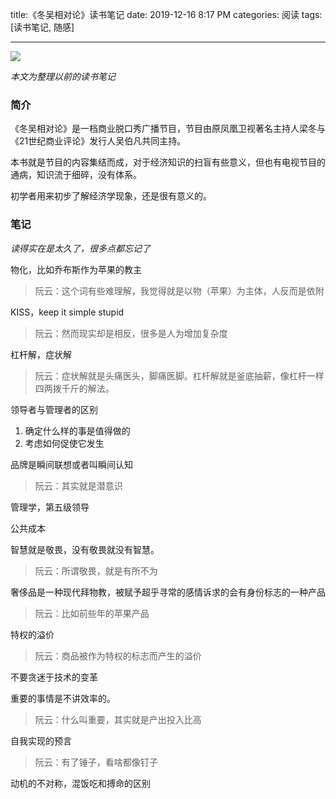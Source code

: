 title:《冬吴相对论》读书笔记
date: 2019-12-16 8:17 PM
categories: 阅读
tags: [读书笔记, 随感]

----

![](http://image.runjf.com/mweb/2019-12-16-15765097203009.jpg)

*本文为整理以前的读书笔记*


### 简介
《冬吴相对论》是一档商业脱口秀广播节目，节目由原凤凰卫视著名主持人梁冬与《21世纪商业评论》发行人吴伯凡共同主持。

本书就是节目的内容集结而成，对于经济知识的扫盲有些意义，但也有电视节目的通病，知识流于细碎，没有体系。

初学者用来初步了解经济学现象，还是很有意义的。



### 笔记
*读得实在是太久了，很多点都忘记了*

物化，比如乔布斯作为苹果的教主
> 阮云：这个词有些难理解，我觉得就是以物（苹果）为主体，人反而是依附 

KISS，keep it simple stupid
> 阮云：然而现实却是相反，很多是人为增加复杂度

杠杆解，症状解
> 阮云：症状解就是头痛医头，脚痛医脚。杠杆解就是釜底抽薪，像杠杆一样四两拨千斤的解法。

领导者与管理者的区别
1. 确定什么样的事是值得做的
2. 考虑如何促使它发生

品牌是瞬间联想或者叫瞬间认知
> 阮云：其实就是潜意识

管理学，第五级领导

公共成本

智慧就是敬畏，没有敬畏就没有智慧。
> 阮云：所谓敬畏，就是有所不为

奢侈品是一种现代拜物教，被赋予超乎寻常的感情诉求的会有身份标志的一种产品
> 阮云：比如前些年的苹果产品

特权的溢价
> 阮云：商品被作为特权的标志而产生的溢价

不要贪迷于技术的变革

重要的事情是不讲效率的。
> 阮云：什么叫重要，其实就是产出投入比高

自我实现的预言
> 阮云：有了锤子，看啥都像钉子

动机的不对称，混饭吃和搏命的区别

